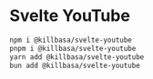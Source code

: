 # Svelte YouTube

```bash
npm i @killbasa/svelte-youtube
pnpm i @killbasa/svelte-youtube
yarn add @killbasa/svelte-youtube
bun add @killbasa/svelte-youtube
```
